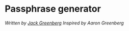 # Passphrase generator
*Written by [Jack Greenberg](https://jacklgreenberg.com)*
*Inspired by Aaron Greenberg*   
